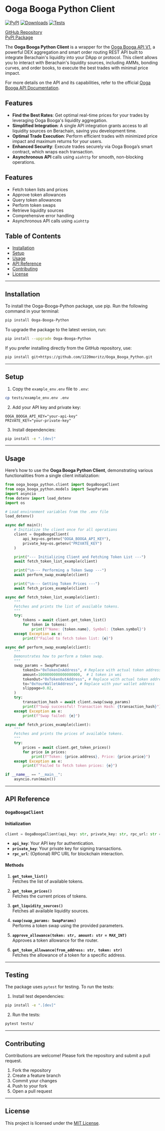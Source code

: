 # Ooga Booga Python Client

[![PyPI](https://img.shields.io/pypi/v/Ooga-Booga-Python)](https://pypi.org/project/Ooga-Booga-Python/) 
[![Downloads](https://static.pepy.tech/badge/Ooga-Booga-Python)](https://pepy.tech/project/Ooga-Booga-Python) 
[![Tests](https://github.com/1220moritz/Ooga_Booga_Python/actions/workflows/tests.yml/badge.svg)](https://github.com/1220moritz/Ooga_Booga_Python/actions/workflows/tests.yml)  

[GitHub Repository](https://github.com/1220moritz/Ooga_Booga_Python)  
[PyPI Package](https://pypi.org/project/Ooga-Booga-Python/)

The **Ooga Booga Python Client** is a wrapper for the [Ooga Booga API V1](https://docs.oogabooga.io/), a powerful DEX aggregation and smart order routing REST API built to integrate Berachain's liquidity into your DApp or protocol. This client allows you to interact with Berachain's liquidity sources, including AMMs, bonding curves, and order books, to execute the best trades with minimal price impact.

For more details on the API and its capabilities, refer to the official [Ooga Booga API Documentation](https://docs.oogabooga.io/).

## Features

- **Find the Best Rates**: Get optimal real-time prices for your trades by leveraging Ooga Booga's liquidity aggregation.
- **Simplified Integration**: A single API integration grants access to all liquidity sources on Berachain, saving you development time.
- **Optimal Trade Execution**: Perform efficient trades with minimized price impact and maximum returns for your users.
- **Enhanced Security**: Execute trades securely via Ooga Booga’s smart contract, which wraps each transaction.
- **Asynchronous API** calls using `aiohttp` for smooth, non-blocking operations.

## Features

- Fetch token lists and prices
- Approve token allowances
- Query token allowances
- Perform token swaps
- Retrieve liquidity sources
- Comprehensive error handling
- Asynchronous API calls using `aiohttp`

## Table of Contents

- [Installation](#installation)
- [Setup](#setup)
- [Usage](#usage)
- [API Reference](#api-reference)
- [Contributing](#contributing)
- [License](#license)

---

## Installation

To install the Ooga-Booga-Python package, use pip. Run the following command in your terminal:

```bash
pip install Ooga-Booga-Python
```

To upgrade the package to the latest version, run:

```bash
pip install --upgrade Ooga-Booga-Python
```

If you prefer installing directly from the GitHub repository, use:

```bash
pip install git+https://github.com/1220moritz/Ooga_Booga_Python.git
```

---


## Setup

1. Copy the `example_env.env` file to `.env`:

```bash
cp tests/example_env.env .env
```

2. Add your API key and private key:

```plaintext
OOGA_BOOGA_API_KEY="your-api-key"
PRIVATE_KEY="your-private-key"
```

3. Install dependencies:

```bash
pip install -e ".[dev]"
```

---

## Usage

Here’s how to use the **Ooga Booga Python Client**, demonstrating various functionalities from a single client initialization:

```python
from ooga_booga_python.client import OogaBoogaClient
from ooga_booga_python.models import SwapParams
import asyncio
from dotenv import load_dotenv
import os

# Load environment variables from the .env file
load_dotenv()

async def main():
    # Initialize the client once for all operations
    client = OogaBoogaClient(
        api_key=os.getenv("OOGA_BOOGA_API_KEY"),
        private_key=os.getenv("PRIVATE_KEY")
    )

    print("--- Initializing Client and Fetching Token List ---")
    await fetch_token_list_example(client)

    print("\n--- Performing a Token Swap ---")
    await perform_swap_example(client)

    print("\n--- Getting Token Prices ---")
    await fetch_prices_example(client)

async def fetch_token_list_example(client):
    """
    Fetches and prints the list of available tokens.
    """
    try:
        tokens = await client.get_token_list()
        for token in tokens:
            print(f"Name: {token.name}, Symbol: {token.symbol}")
    except Exception as e:
        print(f"Failed to fetch token list: {e}")

async def perform_swap_example(client):
    """
    Demonstrates how to perform a token swap.
    """
    swap_params = SwapParams(
        tokenIn="0xTokenInAddress", # Replace with actual token address
        amount=1000000000000000000,  # 1 token in wei
        tokenOut="0xTokenOutAddress", # Replace with actual token address
        to="0xYourWalletAddress", # Replace with your wallet address
        slippage=0.02,
    )
    try:
        transaction_hash = await client.swap(swap_params)
        print(f"Swap successful! Transaction Hash: {transaction_hash}")
    except Exception as e:
        print(f"Swap failed: {e}")

async def fetch_prices_example(client):
    """
    Fetches and prints the prices of available tokens.
    """
    try:
        prices = await client.get_token_prices()
        for price in prices:
            print(f"Token: {price.address}, Price: {price.price}")
    except Exception as e:
        print(f"Failed to fetch token prices: {e}")

if __name__ == "__main__":
    asyncio.run(main())
```

---

## API Reference

### `OogaBoogaClient`

#### Initialization

```python
client = OogaBoogaClient(api_key: str, private_key: str, rpc_url: str = "https://rpc.berachain.com/")
```

- **`api_key`**: Your API key for authentication.
- **`private_key`**: Your private key for signing transactions.
- **`rpc_url`**: (Optional) RPC URL for blockchain interaction.

#### Methods

1. **`get_token_list()`**  
   Fetches the list of available tokens.

2. **`get_token_prices()`**  
   Fetches the current prices of tokens.

3. **`get_liquidity_sources()`**  
   Fetches all available liquidity sources.

4. **`swap(swap_params: SwapParams)`**  
   Performs a token swap using the provided parameters.

5. **`approve_allowance(token: str, amount: str = MAX_INT)`**  
   Approves a token allowance for the router.

6. **`get_token_allowance(from_address: str, token: str)`**  
   Fetches the allowance of a token for a specific address.

---

## Testing

The package uses `pytest` for testing. To run the tests:

1. Install test dependencies:

```bash
pip install -e ".[dev]"
```

2. Run the tests:

```bash
pytest tests/
```

---

## Contributing

Contributions are welcome! Please fork the repository and submit a pull request.

1. Fork the repository
2. Create a feature branch
3. Commit your changes
4. Push to your fork
5. Open a pull request

---

## License

This project is licensed under the [MIT License](LICENSE).